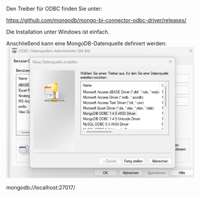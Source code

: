 

Den Treiber für ODBC finden Sie unter:

https://github.com/mongodb/mongo-bi-connector-odbc-driver/releases/

Die Installation unter Windows ist einfach. 

Anschließend kann eine MongoDB-Datenquelle definiert werden:
![alt text](image-1.png)


mongodb://localhost:27017/